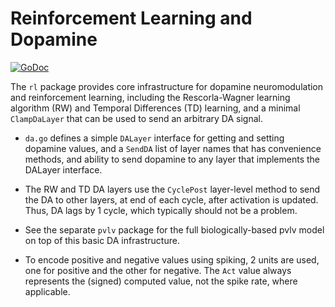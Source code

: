 # Reinforcement Learning and Dopamine

[![GoDoc](https://godoc.org/github.com/emer/axon/rl?status.svg)](https://godoc.org/github.com/emer/axon/rl)

The `rl` package provides core infrastructure for dopamine neuromodulation and reinforcement learning, including the Rescorla-Wagner learning algorithm (RW) and Temporal Differences (TD) learning, and a minimal `ClampDaLayer` that can be used to send an arbitrary DA signal.

* `da.go` defines a simple `DALayer` interface for getting and setting dopamine values, and a `SendDA` list of layer names that has convenience methods, and ability to send dopamine to any layer that implements the DALayer interface.

* The RW and TD DA layers use the `CyclePost` layer-level method to send the DA to other layers, at end of each cycle, after activation is updated.  Thus, DA lags by 1 cycle, which typically should not be a problem. 

* See the separate `pvlv` package for the full biologically-based pvlv model on top of this basic DA infrastructure.

* To encode positive and negative values using spiking, 2 units are used, one for positive and the other for negative.  The `Act` value always represents the (signed) computed value, not the spike rate, where applicable.
